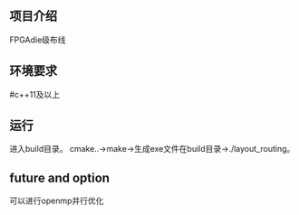 ##  项目介绍
 FPGAdie级布线
## 环境要求
  #c++11及以上
## 运行
  进入build目录。
  cmake..->make->生成exe文件在build目录->./layout_routing。
## future and option
  可以进行openmp并行优化